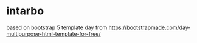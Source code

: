 # intarbo

based on bootstrap 5 template day from 
https://bootstrapmade.com/day-multipurpose-html-template-for-free/
